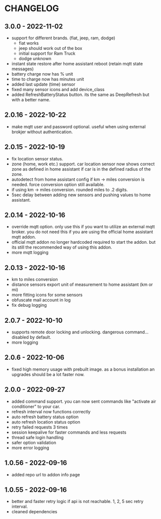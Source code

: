 # CHANGELOG

## 3.0.0 - 2022-11-02
- support for different brands. (fiat, jeep, ram, dodge)
  - fiat works
  - jeep should work out of the box
  - initial support for Ram Truck
  - dodge unknown
- instant state restore after home assistant reboot (retain mqtt state messages)
- battery charge now has % unit
- time to charge now has minutes unit
- added last update (time) sensor
- fixed many sensor icons and add device\_class
- added RefreshBatteryStatus button. its the same as DeepRefresh but with a better name.

## 2.0.16 - 2022-10-22
- make mqtt user and password optional. useful when using external brokjer without authentication.

## 2.0.15 - 2022-10-19
- fix location sensor status.
- zone (home, work etc.) support. car location sensor now shows correct zone as defined in home assistant if car is in the defined radius of the zone. 
- autodetect from home assistant config if km -> miles conversion is needed. force conversion option still available.
- if using km -> miles conversion. rounded miles to .2 digits.
- 5sec delay between adding new sensors and pushing values to home assistant.

## 2.0.14 - 2022-10-16
- override mqtt option. only use this if you want to utilize an external mqtt broker.
  you do not need this if you are using the official home assistant mqtt addon.
- official mqtt addon no longer hardcoded required to start the addon. but its still the recommended way of using this addon.
- more mqtt logging

## 2.0.13 - 2022-10-16
- km to miles conversion
- distance sensors export unit of measurement to home assistant (km or mi)
- more fitting icons for some sensors
- obfuscate mail account in log
- fix debug logging

## 2.0.7 - 2022-10-10
- supports remote door locking and unlocking. dangerous command... disabled by default.
- more logging

## 2.0.6 - 2022-10-06
- fixed high memory usage with prebuilt image. as a bonus installation an upgrades should be a lot faster now.

## 2.0.0 - 2022-09-27
- added command support. you can now sent commands like "activate air conditioner" to your car.
- refresh interval now functions correctly
- auto refresh battery status option
- auto refresh location status option
- retry failed requests 3 times
- session keepalive for faster commands and less requests
- thread safe login handling
- safer option validation
- more error logging

## 1.0.56 - 2022-09-16
- added repo url to addon info page

## 1.0.55 - 2022-09-16
- better and faster retry logic if api is not reachable. 1, 2, 5 sec retry interval.
- cleaned dependencies

